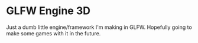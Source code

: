# GLFW Engine 3D
Just a dumb little engine/framework I'm making in GLFW. Hopefully going to make some games with it in the future.

